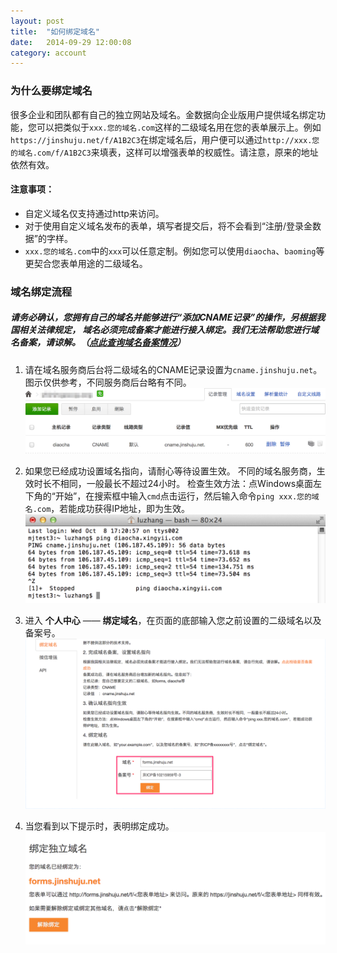```yaml
---
layout: post
title:  "如何绑定域名"
date:   2014-09-29 12:00:08
category: account
---
```


### 为什么要绑定域名

很多企业和团队都有自己的独立网站及域名。金数据向企业版用户提供域名绑定功能，您可以把类似于`xxx.您的域名.com`这样的二级域名用在您的表单展示上。例如`https://jinshuju.net/f/A1B2C3`在绑定域名后，用户便可以通过`http://xxx.您的域名.com/f/A1B2C3`来填表，这样可以增强表单的权威性。请注意，原来的地址依然有效。

#### 注意事项：

* 自定义域名仅支持通过http来访问。
* 对于使用自定义域名发布的表单，填写者提交后，将不会看到“注册/登录金数据”的字样。
* `xxx.您的域名.com`中的`xxx`可以任意定制。例如您可以使用`diaocha`、`baoming`等更契合您表单用途的二级域名。

### 域名绑定流程

##### 请务必确认，您拥有自己的域名并能够进行“添加CNAME记录”的操作，另根据我国相关法律规定， **域名必须完成备案才能进行接入绑定**。我们无法帮助您进行域名备案，请谅解。（[点此查询域名备案情况](http://tool.chinaz.com/beian.aspx)）

1. 请在域名服务商后台将二级域名的CNAME记录设置为`cname.jinshuju.net`。
图示仅供参考，不同服务商后台略有不同。
	![](/images/customize-domain-create_cname.png)

2. 如果您已经成功设置域名指向，请耐心等待设置生效。
不同的域名服务商，生效时长不相同，一般最长不超过24小时。
检查生效方法：点Windows桌面左下角的“开始”，在搜索框中输入`cmd`点击运行，然后输入命令`ping xxx.您的域名.com`，若能成功获得IP地址，即为生效。
	![](/images/customize-domain-ping.png)

3. 进入 **个人中心** —— **绑定域名**，在页面的底部输入您之前设置的二级域名以及备案号。
	![](/images/customize-domain-1.png)

4. 当您看到以下提示时，表明绑定成功。
	![](/images/customize-domain-2.png)
